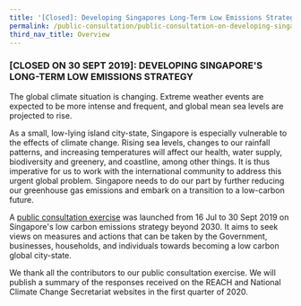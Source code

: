```yaml
---
title: '[Closed]: Developing Singapores Long-Term Low Emissions Strategy'
permalink: /public-consultation/public-consultation-on-developing-singapore-s-long-term-low-emissions-strategy/
third_nav_title: Overview
---
```


### [CLOSED ON 30 SEPT 2019]: DEVELOPING SINGAPORE'S LONG-TERM LOW EMISSIONS STRATEGY


The global climate situation is changing. Extreme weather events are expected to be more intense and frequent, and global mean sea levels are projected to rise.

As a small, low-lying island city-state, Singapore is especially vulnerable to the effects of climate change. Rising sea levels, changes to our rainfall patterns, and increasing temperatures will affect our health, water supply, biodiversity and greenery, and coastline, among other things.  It is thus imperative for us to work with the international community to address this urgent global problem. Singapore needs to do our part by further reducing our greenhouse gas emissions and embark on a transition to a low-carbon future.

A [<a href="/docs/default-source/default-document-library/2050-public-consultation-document-(for-publication)_(revised-151019).pdf" target="_blank">public consultation exercise</a>](/docs/default-source/default-document-library/2050-public-consultation-document-(for-publication)_(revised-151019).pdf) was launched from 16 Jul to 30 Sept 2019 on Singapore's low carbon emissions strategy beyond 2030. It aims to seek views on measures and actions that can be taken by the Government, businesses, households, and individuals towards becoming a low carbon global city-state.

We thank all the contributors to our public consultation exercise. We will publish a summary of the responses received on the REACH and National Climate Change Secretariat websites in the first quarter of 2020.  



